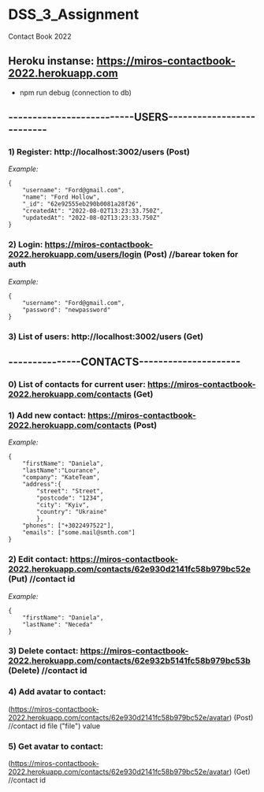 # DSS_3_Assignment
Contact Book 2022

## Heroku instanse: https://miros-contactbook-2022.herokuapp.com

- npm run debug (connection to db)


## --------------------------USERS--------------------------

### 1) Register: http://localhost:3002/users (Post)
*Example:*
```
{
    "username": "Ford@gmail.com",
    "name": "Ford Hollow",
    "_id": "62e92555eb290b0081a28f26",
    "createdAt": "2022-08-02T13:23:33.750Z",
    "updatedAt": "2022-08-02T13:23:33.750Z"
}
```
### 2) Login: https://miros-contactbook-2022.herokuapp.com/users/login (Post) //barear token for auth
*Example:*
```
{
    "username": "Ford@gmail.com",
    "password": "newpassword"
}
```
### 3) List of users: http://localhost:3002/users (Get)


## ---------------CONTACTS---------------------
### 0) List of contacts for current user: https://miros-contactbook-2022.herokuapp.com/contacts (Get)

### 1) Add new contact: https://miros-contactbook-2022.herokuapp.com/contacts (Post)
*Example:*
```
{
    "firstName": "Daniela",
    "lastName":"Lourance",
    "company": "KateTeam",
    "address":{
        "street": "Street",
        "postcode": "1234",
        "city": "Kyiv",
        "country": "Ukraine"
        },
    "phones": ["+3022497522"],  
    "emails": ["some.mail@smth.com"]
}
```
### 2) Edit contact: https://miros-contactbook-2022.herokuapp.com/contacts/62e930d2141fc58b979bc52e (Put) //contact id
*Example:*
```
{
    "firstName": "Daniela",
    "lastName": "Neceda"
}
```
### 3) Delete contact: https://miros-contactbook-2022.herokuapp.com/contacts/62e932b5141fc58b979bc53b (Delete) //contact id

### 4) Add avatar to contact: 
(https://miros-contactbook-2022.herokuapp.com/contacts/62e930d2141fc58b979bc52e/avatar) (Post) //contact id
file ("file") value

### 5) Get avatar to contact: 
(https://miros-contactbook-2022.herokuapp.com/contacts/62e930d2141fc58b979bc52e/avatar) (Get) //contact id
